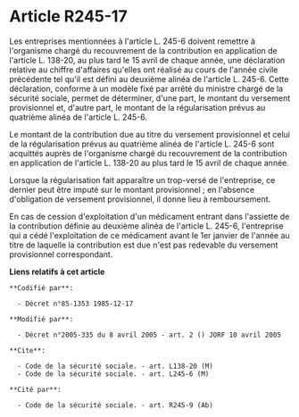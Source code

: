 # Article R245-17

Les entreprises mentionnées à l'article L. 245-6 doivent remettre à l'organisme chargé du recouvrement de la contribution en
application de l'article L. 138-20, au plus tard le 15 avril de chaque année, une déclaration relative au chiffre d'affaires
qu'elles ont réalisé au cours de l'année civile précédente tel qu'il est défini au deuxième alinéa de l'article L. 245-6.
Cette déclaration, conforme à un modèle fixé par arrêté du ministre chargé de la sécurité sociale, permet de déterminer,
d'une part, le montant du versement provisionnel et, d'autre part, le montant de la régularisation prévus au quatrième alinéa
de l'article L. 245-6.

Le montant de la contribution due au titre du versement provisionnel et celui de la régularisation prévus au quatrième alinéa
de l'article L. 245-6 sont acquittés auprès de l'organisme chargé du recouvrement de la contribution en application de
l'article L. 138-20 au plus tard le 15 avril de chaque année.

Lorsque la régularisation fait apparaître un trop-versé de l'entreprise, ce dernier peut être imputé sur le montant
provisionnel ; en l'absence d'obligation de versement provisionnel, il donne lieu à remboursement.

En cas de cession d'exploitation d'un médicament entrant dans l'assiette de la contribution définie au deuxième alinéa de
l'article L. 245-6, l'entreprise qui a cédé l'exploitation de ce médicament avant le 1er janvier de l'année au titre de
laquelle la contribution est due n'est pas redevable du versement provisionnel correspondant.

**Liens relatifs à cet article**

	**Codifié par**:

	  - Décret n°85-1353 1985-12-17

	**Modifié par**:

	  - Décret n°2005-335 du 8 avril 2005 - art. 2 () JORF 10 avril 2005

	**Cite**:

	  - Code de la sécurité sociale. - art. L138-20 (M)
	  - Code de la sécurité sociale. - art. L245-6 (M)

	**Cité par**:

	  - Code de la sécurité sociale. - art. R245-9 (Ab)
